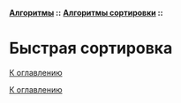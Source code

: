 **[Алгоритмы](../../README.md#algorithms) ::** 
**[Алгоритмы сортировки](../../README.md#algorithms-sort) ::**
# Быстрая сортировка

<!--

-->

[К оглавлению](../../README.md#algorithms-sort)



[К оглавлению](../../README.md#algorithms-sort)
